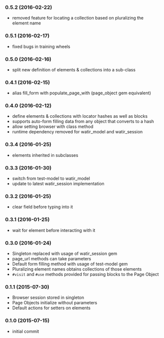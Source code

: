 ### 0.5.2 (2016-02-22)

* removed feature for locating a collection based on pluralizing the element name

### 0.5.1 (2016-02-17)

* fixed bugs in training wheels 

### 0.5.0 (2016-02-16)

* split new definition of elements & collections into a sub-class

### 0.4.1 (2016-02-15)

* alias fill_form with populate_page_with (page_object gem equivalent)

### 0.4.0 (2016-02-12)

* define elements & collections with locator hashes as well as blocks
* supports auto-form filling data from any object that converts to a hash
* allow setting browser with class method
* runtime dependency removed for watir_model and watir_session

### 0.3.4 (2016-01-25)

* elements inherited in subclasses

### 0.3.3 (2016-01-30)

* switch from test-model to watir_model
* update to latest watir_session implementation

### 0.3.2 (2016-01-25)

* clear field before typing into it

### 0.3.1 (2016-01-25)

* wait for element before interacting with it

### 0.3.0 (2016-01-24)

* Singleton replaced with usage of watir_session gem
* page_url methods can take parameters
* Default form filling method with usage of test-model gem
* Pluralizing element names obtains collections of those elements
* `#visit` and `#use` methods provided for passing blocks to the Page Object

### 0.1.1 (2015-07-30)

* Browser session stored in singleton
* Page Objects initialize without parameters
* Default actions for setters on elements

### 0.1.0 (2015-07-15)

* initial commit
